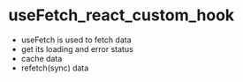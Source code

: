 # useFetch_react_custom_hook

* useFetch is used to fetch data
* get its loading and error status
* cache data
* refetch(sync) data


